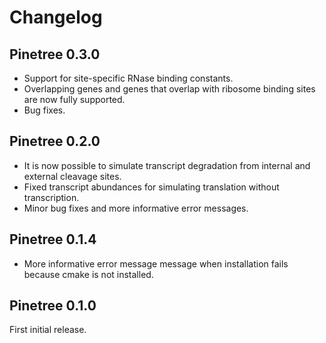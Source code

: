 # Changelog

## Pinetree 0.3.0

- Support for site-specific RNase binding constants.
- Overlapping genes and genes that overlap with ribosome binding sites are now fully supported.
- Bug fixes. 

## Pinetree 0.2.0

- It is now possible to simulate transcript degradation from internal and external cleavage sites.
- Fixed transcript abundances for simulating translation without transcription.
- Minor bug fixes and more informative error messages.

## Pinetree 0.1.4

- More informative error message message when installation fails because cmake is not installed.

## Pinetree 0.1.0

First initial release.
